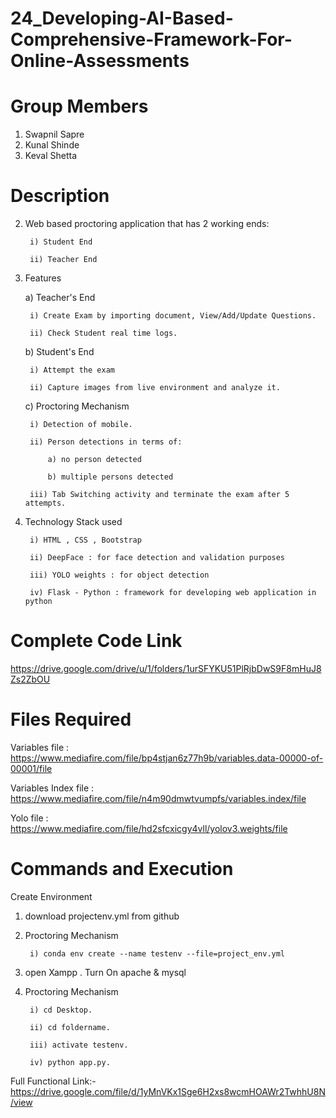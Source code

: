 # 24_Developing-AI-Based-Comprehensive-Framework-For-Online-Assessments

# Group Members 
 1) Swapnil Sapre
 2) Kunal Shinde
 3) Keval Shetta


# Description

2) Web based proctoring application that has 2 working ends:
        
        i) Student End
        
        ii) Teacher End

2) Features

    a) Teacher's End
        
        i) Create Exam by importing document, View/Add/Update Questions.
        
        ii) Check Student real time logs.
   
   
   b) Student's End
        
        i) Attempt the exam
        
        ii) Capture images from live environment and analyze it.
    
   c) Proctoring Mechanism
        
        i) Detection of mobile.
        
        ii) Person detections in terms of: 
            
            a) no person detected
            
            b) multiple persons detected
        
        iii) Tab Switching activity and terminate the exam after 5 attempts.

3) Technology Stack used
        
        i) HTML , CSS , Bootstrap
        
        ii) DeepFace : for face detection and validation purposes

        iii) YOLO weights : for object detection
        
        iv) Flask - Python : framework for developing web application in python

# Complete Code Link
https://drive.google.com/drive/u/1/folders/1urSFYKU51PlRjbDwS9F8mHuJ8Zs2ZbOU

# Files Required
Variables file : https://www.mediafire.com/file/bp4stjan6z77h9b/variables.data-00000-of-00001/file

Variables Index file : https://www.mediafire.com/file/n4m90dmwtvumpfs/variables.index/file

Yolo file : https://www.mediafire.com/file/hd2sfcxicgy4vll/yolov3.weights/file

# Commands and Execution

Create Environment

1) download projectenv.yml from github

2) Proctoring Mechanism
        
        i) conda env create --name testenv --file=project_env.yml

3) open Xampp . Turn On apache & mysql

4) Proctoring Mechanism
        
        i) cd Desktop.
        
        ii) cd foldername.
        
        iii) activate testenv.
        
        iv) python app.py.

Full Functional Link:-
https://drive.google.com/file/d/1yMnVKx1Sge6H2xs8wcmHOAWr2TwhhU8N/view


   
